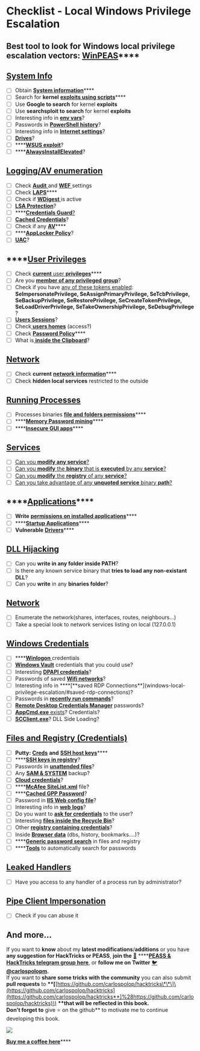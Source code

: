 # Checklist - Local Windows Privilege Escalation

## **Best tool to look for Windows local privilege escalation vectors:** [**WinPEAS**](https://github.com/carlospolop/privilege-escalation-awesome-scripts-suite/tree/master/winPEAS)\*\*\*\*

## [System Info](windows-local-privilege-escalation/#system-info)

* [ ] Obtain [**System information**](windows-local-privilege-escalation/#system-info)\*\*\*\*
* [ ] Search for **kernel** [**exploits using scripts**](windows-local-privilege-escalation/#version-exploits)\*\*\*\*
* [ ] Use **Google to search** for kernel **exploits**
* [ ] Use **searchsploit to search** for kernel **exploits**
* [ ] Interesting info in [**env vars**](windows-local-privilege-escalation/#environment)?
* [ ] Passwords in [**PowerShell history**](windows-local-privilege-escalation/#powershell-history)?
* [ ] Interesting info in [**Internet settings**](windows-local-privilege-escalation/#internet-settings)?
* [ ] [**Drives**](windows-local-privilege-escalation/#drives)?
* [ ] \*\*\*\*[**WSUS exploit**](windows-local-privilege-escalation/#wsus)?
* [ ] \*\*\*\*[**AlwaysInstallElevated**](windows-local-privilege-escalation/#alwaysinstallelevated)?

## [Logging/AV enumeration](windows-local-privilege-escalation/#enumeration)

* [ ] Check [**Audit** ](windows-local-privilege-escalation/#audit-settings)and [**WEF** ](windows-local-privilege-escalation/#wef)settings
* [ ] Check [**LAPS**](windows-local-privilege-escalation/#laps)\*\*\*\*
* [ ] Check if [**WDigest** ](windows-local-privilege-escalation/#wdigest)is active
* [ ] [**LSA Protection**](windows-local-privilege-escalation/#lsa-protection)?
* [ ] \*\*\*\*[**Credentials Guard**](windows-local-privilege-escalation/#credentials-guard)[?](windows-local-privilege-escalation/#cached-credentials)
* [ ] [**Cached Credentials**](windows-local-privilege-escalation/#cached-credentials)?
* [ ] Check if any [**AV**](windows-local-privilege-escalation/#av)\*\*\*\*
* [ ] \*\*\*\*[**AppLocker Policy**](windows-local-privilege-escalation/#applocker-policy)?
* [ ] [**UAC**](windows-local-privilege-escalation/#uac)?

## \*\*\*\*[**User Privileges**](windows-local-privilege-escalation/#users-and-groups)

* [ ] Check [**current** user **privileges**](windows-local-privilege-escalation/#users-and-groups)\*\*\*\*
* [ ] Are you [**member of any privileged group**](windows-local-privilege-escalation/#privileged-groups)?
* [ ] Check if you have [any of these tokens enabled](windows-local-privilege-escalation/#token-manipulation): **SeImpersonatePrivilege, SeAssignPrimaryPrivilege, SeTcbPrivilege, SeBackupPrivilege, SeRestorePrivilege, SeCreateTokenPrivilege, SeLoadDriverPrivilege, SeTakeOwnershipPrivilege, SeDebugPrivilege** ? 
* [ ] [**Users Sessions**](windows-local-privilege-escalation/#logged-users-sessions)?
* [ ] Check[ **users homes**](windows-local-privilege-escalation/#home-folders) \(access?\)
* [ ] Check [**Password Policy**](windows-local-privilege-escalation/#password-policy)\*\*\*\*
* [ ] What is[ **inside the Clipboard**](windows-local-privilege-escalation/#get-the-content-of-the-clipboard)?

## [Network](windows-local-privilege-escalation/#network)

* [ ] Check **current** [**network** **information**](windows-local-privilege-escalation/#network)\*\*\*\*
* [ ] Check **hidden local services** restricted to the outside

## [Running Processes](windows-local-privilege-escalation/#running-processes)

* [ ] Processes binaries [**file and folders permissions**](windows-local-privilege-escalation/#file-and-folder-permissions)\*\*\*\*
* [ ] \*\*\*\*[**Memory Password mining**](windows-local-privilege-escalation/#memory-password-mining)\*\*\*\*
* [ ] \*\*\*\*[**Insecure GUI apps**](windows-local-privilege-escalation/#insecure-gui-apps)\*\*\*\*

## [Services](windows-local-privilege-escalation/#services)

* [ ] [Can you **modify any service**?](windows-local-privilege-escalation/#permissions)
* [ ] [Can you **modify** the **binary** that is **executed** by any **service**?](windows-local-privilege-escalation/#modify-service-binary-path)
* [ ] [Can you **modify** the **registry** of any **service**?](windows-local-privilege-escalation/#services-registry-permissions)
* [ ] [Can you take advantage of any **unquoted service** binary **path**?](windows-local-privilege-escalation/#unquoted-service-paths)

## \*\*\*\*[**Applications**](windows-local-privilege-escalation/#applications)\*\*\*\*

* [ ] **Write** [**permissions on installed applications**](windows-local-privilege-escalation/#write-permissions)\*\*\*\*
* [ ] \*\*\*\*[**Startup Applications**](windows-local-privilege-escalation/#run-at-startup)\*\*\*\*
* [ ] **Vulnerable** [**Drivers**](windows-local-privilege-escalation/#drivers)\*\*\*\*

## [DLL Hijacking](windows-local-privilege-escalation/#path-dll-hijacking)

* [ ] Can you **write in any folder inside PATH**?
* [ ] Is there any known service binary that **tries to load any non-existant DLL**?
* [ ] Can you **write** in any **binaries folder**?

## [Network](windows-local-privilege-escalation/#network)

* [ ] Enumerate the network\(shares, interfaces, routes, neighbours...\)
* [ ] Take a special look to network services listing on local \(127.0.0.1\)

## [Windows Credentials](windows-local-privilege-escalation/#windows-credentials)

* [ ] \*\*\*\*[**Winlogon** ](windows-local-privilege-escalation/#winlogon-credentials)credentials
* [ ] [**Windows Vault**](windows-local-privilege-escalation/#windows-vault) credentials that you could use?
* [ ] Interesting [**DPAPI credentials**](windows-local-privilege-escalation/#dpapi)?
* [ ] Passwords of saved [**Wifi networks**](windows-local-privilege-escalation/#wifi)?
* [ ] Interesting info in **\*\*\[**saved RDP Connections\*\*\]\(windows-local-privilege-escalation/\#saved-rdp-connections\)?
* [ ] Passwords in [**recently run commands**](windows-local-privilege-escalation/#recently-run-commands)?
* [ ] [**Remote Desktop Credentials Manager**](windows-local-privilege-escalation/#remote-desktop-credential-manager) passwords?
* [ ] [**AppCmd.exe** exists](windows-local-privilege-escalation/#appcmd-exe)? Credentials?
* [ ] [**SCClient.exe**](windows-local-privilege-escalation/#scclient-sccm)? DLL Side Loading?

## [Files and Registry \(Credentials\)](windows-local-privilege-escalation/#files-and-registry-credentials)

* [ ] **Putty:** [**Creds**](windows-local-privilege-escalation/#putty-creds) **and** [**SSH host keys**](windows-local-privilege-escalation/#putty-ssh-host-keys)\*\*\*\*
* [ ] \*\*\*\*[**SSH keys in registry**](windows-local-privilege-escalation/#ssh-keys-in-registry)?
* [ ] Passwords in [**unattended files**](windows-local-privilege-escalation/#unattended-files)?
* [ ] Any [**SAM & SYSTEM**](windows-local-privilege-escalation/#sam-and-system-backups) backup?
* [ ] [**Cloud credentials**](windows-local-privilege-escalation/#cloud-credentials)?
* [ ] \*\*\*\*[**McAfee SiteList.xml**](windows-local-privilege-escalation/#mcafee-sitelist-xml) file?
* [ ] \*\*\*\*[**Cached GPP Password**](windows-local-privilege-escalation/#cached-gpp-pasword)?
* [ ] Password in [**IIS Web config file**](windows-local-privilege-escalation/#iis-web-config)?
* [ ] Interesting info in [**web** **logs**](windows-local-privilege-escalation/#logs)?
* [ ] Do you want to [**ask for credentials**](windows-local-privilege-escalation/#ask-for-credentials) to the user?
* [ ] Interesting [**files inside the Recycle Bin**](windows-local-privilege-escalation/#credentials-in-the-recyclebin)?
* [ ] Other [**registry containing credentials**](windows-local-privilege-escalation/#inside-the-registry)?
* [ ] Inside [**Browser data**](windows-local-privilege-escalation/#browsers-history) \(dbs, history, bookmarks....\)?
* [ ] \*\*\*\*[**Generic password search**](windows-local-privilege-escalation/#generic-password-search-in-files-and-registry) in files and registry
* [ ] \*\*\*\*[**Tools**](windows-local-privilege-escalation/#tools-that-search-for-passwords) to automatically search for passwords

## [Leaked Handlers](windows-local-privilege-escalation/#leaked-handlers)

* [ ] Have you access to any handler of a process run by administrator?

## [Pipe Client Impersonation](windows-local-privilege-escalation/#named-pipe-client-impersonation)

* [ ] Check if you can abuse it

## And more...

If you want to **know** about my **latest modifications**/**additions** or you have **any suggestion for HackTricks or PEASS**, **join the** [**💬**](https://emojipedia.org/speech-balloon/) ****[**PEASS & HackTricks telegram group here**](https://t.me/peass), or **follow me on Twitter** [🐦](https://emojipedia.org/bird/)[**@carlospolopm**](https://twitter.com/carlospolopm)**.**  
If you want to **share some tricks with the community** you can also submit **pull requests** to **\*\*\[**[https://github.com/carlospolop/hacktricks\*\*\]\(https://github.com/carlospolop/hacktricks](https://github.com/carlospolop/hacktricks**]%28https://github.com/carlospolop/hacktricks)\) **\*\*that will be reflected in this book.  
Don't forget to** give ⭐ on the github\*\* to motivate me to continue developing this book.

![](../.gitbook/assets/68747470733a2f2f7777772e6275796d6561636f666665652e636f6d2f6173736574732f696d672f637573746f6d5f696d616765732f6f72616e67655f696d672e706e67%20%286%29%20%284%29%20%283%29.png)

​[**Buy me a coffee here**](https://www.buymeacoffee.com/carlospolop)\*\*\*\*

